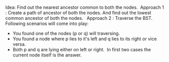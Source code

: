 Idea: Find out the nearest ancestor common to both the nodes.
​
​
Approach 1 : Create a path of ancestor of both the nodes. And find out the lowest common ancestor of both the nodes.
​
​
Approach 2 : Traverse the BST. Following scenarios will come into play:
​
- You found one of the nodes (p or q) will traversing.
- You found a node where p lies to it's left and q lies to its right or vice versa.
- Both p and q are lying either on left or right.
​
In first two cases the current node itself is the answer.